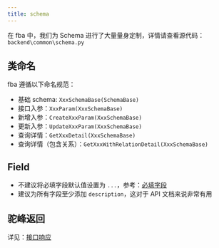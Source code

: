 ```yaml
---
title: schema
---
```


在 fba 中，我们为 Schema 进行了大量量身定制，详情请查看源代码：`backend\common\schema.py`

## 类命名

fba 遵循以下命名规范：

- 基础 schema: `XxxSchemaBase(SchemaBase)`
- 接口入参：`XxxParam(XxxSchemaBase)`
- 新增入参：`CreateXxxParam(XxxSchemaBase)`
- 更新入参：`UpdateXxxParam(XxxSchemaBase)`
- 查询详情：`GetXxxDetail(XxxSchemaBase)`
- 查询详情（包含关系）：`GetXxxWithRelationDetail(XxxSchemaBase)`

## Field

- 不建议将必填字段默认值设置为 `...`，参考：[必填字段](https://docs.pydantic.dev/latest/concepts/models/#required-fields)
- 建议为所有字段至少添加 `description`，这对于 API 文档来说非常有用

## 驼峰返回

详见：[接口响应](response.md#驼峰返回)

